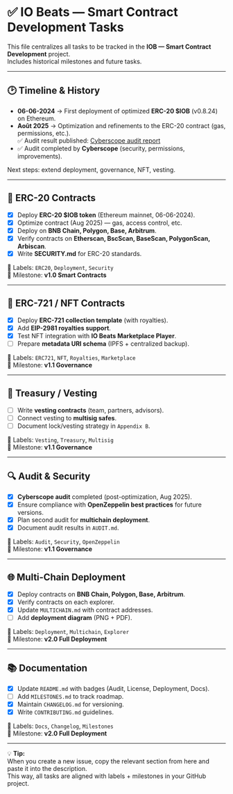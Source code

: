 # ✅ IO Beats — Smart Contract Development Tasks

This file centralizes all tasks to be tracked in the **IOB — Smart Contract Development** project.  
Includes historical milestones and future tasks.

---

## 🕑 Timeline & History

- **06-06-2024** → First deployment of optimized **ERC-20 $IOB** (v0.8.24) on Ethereum.  
- **Août 2025** → Optimization and refinements to the ERC-20 contract (gas, permissions, etc.).  
  ✅ Audit result published: [Cyberscope audit report](https://github.com/cyberscope-io/audits/blob/main/iob/audit.pdf)  
- ✅ Audit completed by **Cyberscope** (security, permissions, improvements).  

Next steps: extend deployment, governance, NFT, vesting.

---

## 🔹 ERC-20 Contracts
- [x] Deploy **ERC-20 $IOB token** (Ethereum mainnet, 06-06-2024).  
- [x] Optimize contract (Aug 2025) — gas, access control, etc.  
- [x] Deploy on **BNB Chain, Polygon, Base, Arbitrum**.  
- [x] Verify contracts on **Etherscan, BscScan, BaseScan, PolygonScan, Arbiscan**.  
- [x] Write **SECURITY.md** for ERC-20 standards.  

📌 Labels: `ERC20`, `Deployment`, `Security`  
📌 Milestone: **v1.0 Smart Contracts**

---

## 🎨 ERC-721 / NFT Contracts
- [x] Deploy **ERC-721 collection template** (with royalties).  
- [x] Add **EIP-2981 royalties support**.  
- [x] Test NFT integration with **IO Beats Marketplace Player**.  
- [ ] Prepare **metadata URI schema** (IPFS + centralized backup).  

📌 Labels: `ERC721`, `NFT`, `Royalties`, `Marketplace`  
📌 Milestone: **v1.1 Governance**

---

## 🏦 Treasury / Vesting
- [ ] Write **vesting contracts** (team, partners, advisors).  
- [ ] Connect vesting to **multisig safes**.  
- [ ] Document lock/vesting strategy in `Appendix B`.  

📌 Labels: `Vesting`, `Treasury`, `Multisig`  
📌 Milestone: **v1.1 Governance**

---

## 🔍 Audit & Security
- [x] **Cyberscope audit** completed (post-optimization, Aug 2025).  
- [x] Ensure compliance with **OpenZeppelin best practices** for future versions.  
- [x] Plan second audit for **multichain deployment**.  
- [x] Document audit results in `AUDIT.md`.  

📌 Labels: `Audit`, `Security`, `OpenZeppelin`  
📌 Milestone: **v1.1 Governance**

---

## 🌐 Multi-Chain Deployment
- [x] Deploy contracts on **BNB Chain, Polygon, Base, Arbitrum**.  
- [x] Verify contracts on each explorer.  
- [x] Update `MULTICHAIN.md` with contract addresses.  
- [ ] Add **deployment diagram** (PNG + PDF).  

📌 Labels: `Deployment`, `Multichain`, `Explorer`  
📌 Milestone: **v2.0 Full Deployment**

---

## 📚 Documentation
- [x] Update `README.md` with badges (Audit, License, Deployment, Docs).  
- [ ] Add `MILESTONES.md` to track roadmap.  
- [x] Maintain `CHANGELOG.md` for versioning.  
- [x] Write `CONTRIBUTING.md` guidelines.  

📌 Labels: `Docs`, `Changelog`, `Milestones`  
📌 Milestone: **v2.0 Full Deployment**

---

💡 **Tip:**  
When you create a new issue, copy the relevant section from here and paste it into the description.  
This way, all tasks are aligned with labels + milestones in your GitHub project.

